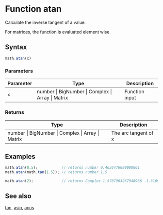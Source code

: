 # Function atan

Calculate the inverse tangent of a value.

For matrices, the function is evaluated element wise.


## Syntax

```js
math.atan(x)
```

### Parameters

Parameter | Type | Description
--------- | ---- | -----------
`x` | number &#124; BigNumber &#124; Complex &#124; Array &#124; Matrix | Function input

### Returns

Type | Description
---- | -----------
number &#124; BigNumber &#124; Complex &#124; Array &#124; Matrix | The arc tangent of x


## Examples

```js
math.atan(0.5);           // returns number 0.4636476090008061
math.atan(math.tan(1.5)); // returns number 1.5

math.atan(2);             // returns Complex 1.5707963267948966 -1.3169578969248166 i
```


## See also

[tan](tan.md),
[asin](asin.md),
[acos](acos.md)


<!-- Note: This file is automatically generated from source code comments. Changes made in this file will be overridden. -->
